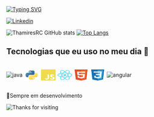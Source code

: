 [![Typing SVG](https://readme-typing-svg.herokuapp.com/?color=fff&size=35&center=true&vCenter=true&width=1000&lines=Olá,+Meu+nome+é+Thamires+Ribeiro🫡;+Estudo+Análise+Desenvolvimento+de+Sistemas+na+Fiap;Bem+vindo!+:%29)](https://git.io/typing-svg)

[![Linkedin](https://img.shields.io/badge/LinkedIn-0077B5?style=for-the-badge&logo=linkedin&logoColor=white)](https://www.linkedin.com/in/thamires-ribeiro-cruz-a45577285/)



![ThamiresRC GitHub stats](https://github-readme-stats.vercel.app/api?username=ThamiresRC&show_icons=true&theme=tokyonight)
[![Top Langs](https://github-readme-stats.vercel.app/api/top-langs/?username=ThamiresRC&layout=donut&show_icons=true&theme=tokyonight)](https://github.com/anuraghazra/github-readme-stats&)






## Tecnologias que eu uso no meu dia 🚀

<div style="display: inline_block"><br>
 <img align="center" alt="java" height="30" width="40"src="https://cdn.jsdelivr.net/gh/devicons/devicon@latest/icons/java/java-original.svg" />       
 <img align="center" alt="Python" height="30" width="40" src="https://raw.githubusercontent.com/devicons/devicon/master/icons/python/python-original.svg">         
 <img align="center" alt="Js" height="30" width="40" src="https://raw.githubusercontent.com/devicons/devicon/master/icons/javascript/javascript-plain.svg">
  <img align="center" alt="React" height="30" width="40" src="https://raw.githubusercontent.com/devicons/devicon/master/icons/react/react-original.svg">
  <img align="center" alt="HTML" height="30" width="40" src="https://raw.githubusercontent.com/devicons/devicon/master/icons/html5/html5-original.svg">
  <img align="center" alt="CSS" height="30" width="40" src="https://raw.githubusercontent.com/devicons/devicon/master/icons/css3/css3-original.svg">
 <img align="center" alt="angular" height="30" width="40" src="https://cdn.jsdelivr.net/gh/devicons/devicon@latest/icons/angularjs/angularjs-original.svg" />       
  </div><br/>

🌱Sempre em desenvolvimento 

<img height="120" alt="Thanks for visiting" width="100%" src="https://raw.githubusercontent.com/BrunnerLivio/brunnerlivio/master/images/marquee.svg"><br/>






